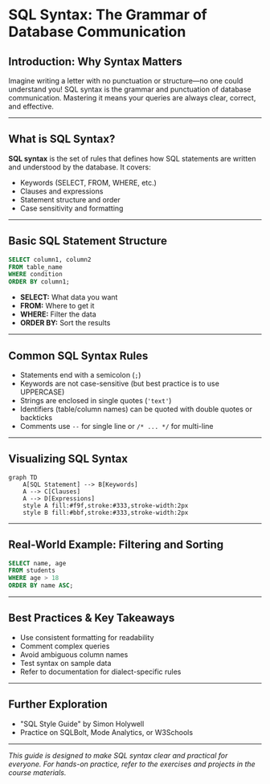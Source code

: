 # SQL Syntax: The Grammar of Database Communication

## Introduction: Why Syntax Matters
Imagine writing a letter with no punctuation or structure—no one could understand you! SQL syntax is the grammar and punctuation of database communication. Mastering it means your queries are always clear, correct, and effective.

---

## What is SQL Syntax?
**SQL syntax** is the set of rules that defines how SQL statements are written and understood by the database. It covers:
- Keywords (SELECT, FROM, WHERE, etc.)
- Clauses and expressions
- Statement structure and order
- Case sensitivity and formatting

---

## Basic SQL Statement Structure
```sql
SELECT column1, column2
FROM table_name
WHERE condition
ORDER BY column1;
```

- **SELECT:** What data you want
- **FROM:** Where to get it
- **WHERE:** Filter the data
- **ORDER BY:** Sort the results

---

## Common SQL Syntax Rules
- Statements end with a semicolon (`;`)
- Keywords are not case-sensitive (but best practice is to use UPPERCASE)
- Strings are enclosed in single quotes (`'text'`)
- Identifiers (table/column names) can be quoted with double quotes or backticks
- Comments use `--` for single line or `/* ... */` for multi-line

---

## Visualizing SQL Syntax
```mermaid
graph TD
    A[SQL Statement] --> B[Keywords]
    A --> C[Clauses]
    A --> D[Expressions]
    style A fill:#f9f,stroke:#333,stroke-width:2px
    style B fill:#bbf,stroke:#333,stroke-width:2px
```

---

## Real-World Example: Filtering and Sorting
```sql
SELECT name, age
FROM students
WHERE age > 18
ORDER BY name ASC;
```

---

## Best Practices & Key Takeaways
- Use consistent formatting for readability
- Comment complex queries
- Avoid ambiguous column names
- Test syntax on sample data
- Refer to documentation for dialect-specific rules

---

## Further Exploration
- "SQL Style Guide" by Simon Holywell
- Practice on SQLBolt, Mode Analytics, or W3Schools

---
*This guide is designed to make SQL syntax clear and practical for everyone. For hands-on practice, refer to the exercises and projects in the course materials.* 